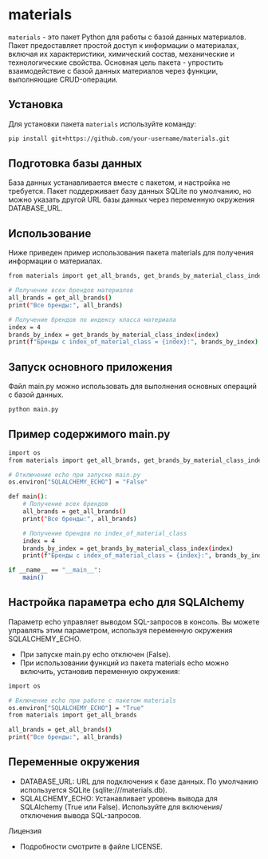 # materials

`materials` - это пакет Python для работы с базой данных материалов. Пакет предоставляет простой доступ к информации о материалах, включая их характеристики, химический состав, механические и технологические свойства. Основная цель пакета - упростить взаимодействие с базой данных материалов через функции, выполняющие CRUD-операции.

## Установка

Для установки пакета `materials` используйте команду:

```sh
pip install git+https://github.com/your-username/materials.git
```

## Подготовка базы данных

База данных устанавливается вместе с пакетом, и настройка не требуется. Пакет поддерживает базу данных SQLite по умолчанию, но можно указать другой URL базы данных через переменную окружения DATABASE_URL.

## Использование

Ниже приведен пример использования пакета materials для получения информации о материалах.

```sh
from materials import get_all_brands, get_brands_by_material_class_index

# Получение всех брендов материалов
all_brands = get_all_brands()
print("Все бренды:", all_brands)

# Получение брендов по индексу класса материала
index = 4
brands_by_index = get_brands_by_material_class_index(index)
print(f"Бренды с index_of_material_class = {index}:", brands_by_index)
```

## Запуск основного приложения

Файл main.py можно использовать для выполнения основных операций с базой данных.

```sh
python main.py
```

## Пример содержимого main.py

```sh
import os
from materials import get_all_brands, get_brands_by_material_class_index

# Отключение echo при запуске main.py
os.environ["SQLALCHEMY_ECHO"] = "False"

def main():
    # Получение всех брендов
    all_brands = get_all_brands()
    print("Все бренды:", all_brands)

    # Получение брендов по index_of_material_class
    index = 4
    brands_by_index = get_brands_by_material_class_index(index)
    print(f"Бренды с index_of_material_class = {index}:", brands_by_index)

if __name__ == "__main__":
    main()
```

## Настройка параметра echo для SQLAlchemy

Параметр echo управляет выводом SQL-запросов в консоль. Вы можете управлять этим параметром, используя переменную окружения SQLALCHEMY_ECHO.
* При запуске main.py echo отключен (False).
* При использовании функций из пакета materials echo можно включить, установив переменную окружения:

```sh
import os

# Включение echo при работе с пакетом materials
os.environ["SQLALCHEMY_ECHO"] = "True"
from materials import get_all_brands

all_brands = get_all_brands()
print("Все бренды:", all_brands)
```

## Переменные окружения
* DATABASE_URL: URL для подключения к базе данных. По умолчанию используется SQLite (sqlite:///materials.db).
* SQLALCHEMY_ECHO: Устанавливает уровень вывода для SQLAlchemy (True или False). Используйте для включения/отключения вывода SQL-запросов.

Лицензия
* Подробности смотрите в файле LICENSE.

